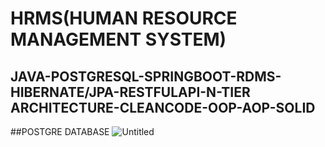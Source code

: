 
# HRMS(HUMAN RESOURCE MANAGEMENT SYSTEM)

## JAVA-POSTGRESQL-SPRINGBOOT-RDMS-HIBERNATE/JPA-RESTFULAPI-N-TIER ARCHITECTURE-CLEANCODE-OOP-AOP-SOLID

##POSTGRE DATABASE
![Untitled](https://user-images.githubusercontent.com/80206303/123562964-84fd1700-d7ba-11eb-88aa-7584332680f0.png)
